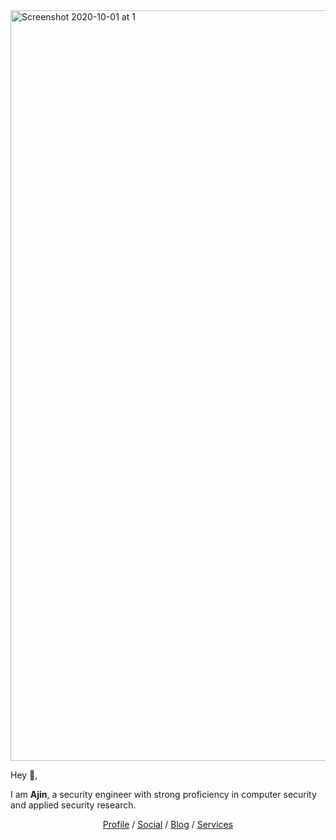 <img width="1201" alt="Screenshot 2020-10-01 at 1" src="https://user-images.githubusercontent.com/4301109/94873463-3f730f80-041d-11eb-9594-e0185e4ce7ff.png">

Hey 👋,

I am **Ajin**, a security engineer with strong proficiency in computer security and applied security research.

<p align="center">
  <a href="https://www.linkedin.com/in/ajinabraham/" target="_blank">Profile</a>  /  <a href="https://twitter.com/ajinabraham" target="_blank">Social</a>  /  <a href="https://ajinabraham.com/blog/" target="_blank">Blog</a>  /  <a href="https://opensecurity.in" target="_blank">Services</a>
</p>
